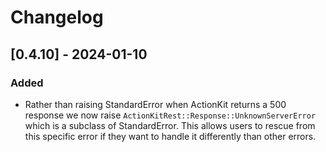 # Changelog

## [0.4.10] - 2024-01-10

### Added
- Rather than raising StandardError when ActionKit returns a 500 response we now raise `ActionKitRest::Response::UnknownServerError` which is a subclass of StandardError.  This allows users to rescue from this specific error if they want to handle it differently than other errors.

